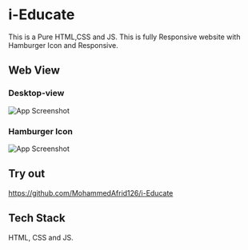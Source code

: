 
# i-Educate

This is a Pure HTML,CSS and JS. This is fully Responsive website with Hamburger Icon and Responsive.


## Web View

### Desktop-view
![App Screenshot](https://raw.github.com/MohammedAfrid126/i-Educate/master/web-view.jpg)
### Hamburger Icon
![App Screenshot](https://raw.github.com/MohammedAfrid126/i-Educate/master/web-view-2.jpg)

## Try out

https://github.com/MohammedAfrid126/i-Educate


## Tech Stack
HTML, CSS and JS.